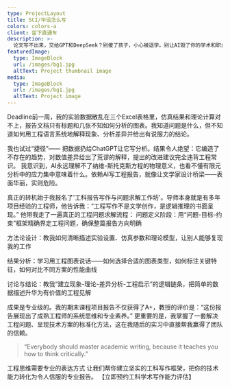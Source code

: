 ```yaml
---
type: ProjectLayout
title: SCI/毕设怎么写
colors: colors-a
client: 留下直通车
description: >-
  论文写不出来，交给GPT和DeepSeek？别傻了孩子，小心被退学。别让AI毁了你的学术和职业生涯！！！
featuredImage:
  type: ImageBlock
  url: /images/bg1.jpg
  altText: Project thumbnail image
media:
  type: ImageBlock
  url: /images/bg1.jpg
  altText: Project image
---
```


Deadline前一周，我的实验数据散乱在三个Excel表格里，仿真结果和理论计算对不上，报告文档只有标题和几张不知如何分析的图表。我知道问题是什么，但不知道如何用工程语言系统地解释现象、分析差异并给出有说服力的结论。

我也试过“捷径”—— 把数据扔给ChatGPT让它写分析。结果令人绝望：它编造了不存在的趋势，对数值差异给出了荒谬的解释，提出的改进建议完全违背工程常识。 我意识到，AI永远理解不了纳维-斯托克斯方程的物理意义，也看不懂有限元分析中的应力集中意味着什么。依赖AI写工程报告，就像让文学家设计桥梁——表面华丽，实则危险。

真正的转机始于我报名了'工科报告写作与问题求解工作坊'。导师本身就是有多年项目经验的工程师，他告诉我：“工程写作不是文学创作，是逻辑推理的书面呈现。” 他带我走了一遍真正的工程问题求解流程：
问题定义阶段：用“问题-目标-约束”框架精确界定工程问题，确保整篇报告方向明确

方法论设计：教我如何清晰描述实验设置、仿真参数和理论模型，让别人能够复现我的工作

结果分析：学习用工程图表说话——如何选择合适的图表类型，如何标注关键特征，如何对比不同方案的性能曲线

讨论与结论：教我“建立现象-理论-差异分析-工程启示”的逻辑链条，把简单的数据描述升华为有价值的工程见解

成果是专业级的。我的期末课程项目报告不仅获得了A+，教授的评价是：“这份报告展现出了成熟工程师的系统思维和专业素养。” 更重要的是，我掌握了一套解决工程问题、呈现技术方案的标准化方法，这在我随后的实习中直接帮我赢得了团队的信赖。

> “Everybody should master academic writing, because it teaches you how to think critically.”

工程思维需要专业的表达方式
让我们帮你建立坚实的工科写作框架，把你的技术能力转化为令人信服的专业报告。
【立即预约工科学术写作能力评估】
